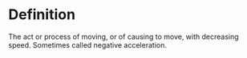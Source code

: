 # Definition

The act or process of moving, or of causing to move, with decreasing
speed. Sometimes called negative acceleration.
